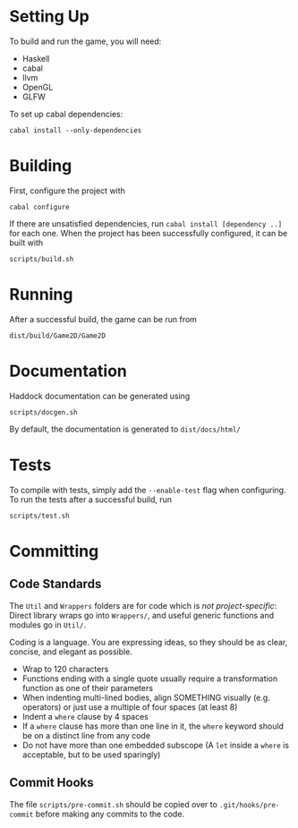 # Setting Up

To build and run the game, you will need:

 * Haskell
 * cabal
 * llvm
 * OpenGL
 * GLFW

To set up cabal dependencies:

    cabal install --only-dependencies

# Building

First, configure the project with

    cabal configure

If there are unsatisfied dependencies, run `cabal install [dependency ..]` for each one.
When the project has been successfully configured, it can be built with

    scripts/build.sh

# Running

After a successful build, the game can be run from

    dist/build/Game2D/Game2D

# Documentation

Haddock documentation can be generated using

    scripts/docgen.sh

By default, the documentation is generated to `dist/docs/html/`

# Tests

To compile with tests, simply add the `--enable-test` flag when configuring.
To run the tests after a successful build, run

    scripts/test.sh

# Committing

## Code Standards

The `Util` and `Wrappers` folders are for code which is *not project-specific*:
Direct library wraps go into `Wrappers/`, and useful generic functions and modules go in `Util/`.

Coding is a language. You are expressing ideas, so they should be as clear, concise, and elegant as possible.

 * Wrap to 120 characters
 * Functions ending with a single quote usually require a transformation function as one of their parameters
 * When indenting multi-lined bodies, align SOMETHING visually (e.g. operators)
   or just use a multiple of four spaces (at least 8)
 * Indent a `where` clause by 4 spaces
 * If a `where` clause has more than one line in it, the `where` keyword should be on a distinct line from any code
 * Do not have more than one embedded subscope (A `let` inside a `where` is acceptable, but to be used sparingly)

## Commit Hooks

The file `scripts/pre-commit.sh` should be copied over to `.git/hooks/pre-commit` before making any commits to the code.
